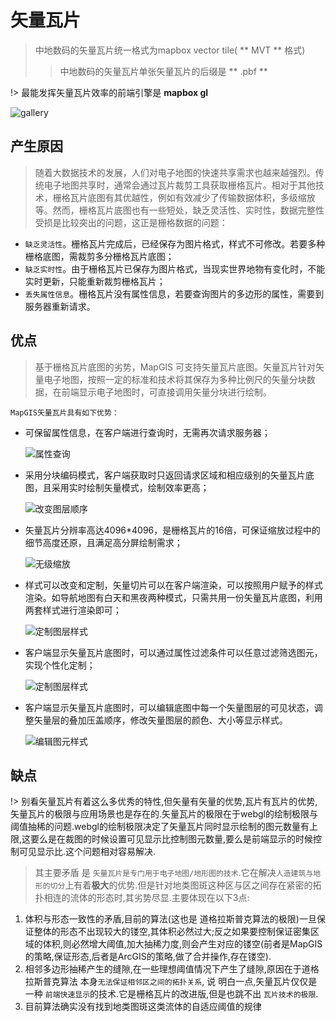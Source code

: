 # 矢量瓦片

> 中地数码的矢量瓦片统一格式为mapbox vector tile( ** MVT ** 格式)
>> 中地数码的矢量瓦片单张矢量瓦片的后缀是 ** .pbf **

!> 最能发挥矢量瓦片效率的前端引擎是 **mapbox gl**

![gallery](https://raw.githubusercontent.com/mapbox/mapbox-gl-js/master/docs/pages/assets/gallery.png)


## 产生原因

> 随着大数据技术的发展，人们对电子地图的快速共享需求也越来越强烈。传统电子地图共享时，通常会通过瓦片裁剪工具获取栅格瓦片。相对于其他技术，栅格瓦片底图有其优越性，例如有效减少了传输数据体积，多级缩放等。然而，栅格瓦片底图也有一些短处，缺乏灵活性、实时性，数据完整性受损是比较突出的问题，这正是栅格数据的问题：

+ `缺乏灵活性`。栅格瓦片完成后，已经保存为图片格式，样式不可修改。若要多种栅格底图，需裁剪多分栅格瓦片底图；
+ `缺乏实时性`。由于栅格瓦片已保存为图片格式，当现实世界地物有变化时，不能实时更新，只能重新裁剪栅格瓦片；
+ `丢失属性信息`。栅格瓦片没有属性信息，若要查询图片的多边形的属性，需要到服务器重新请求。

## 优点

> 基于栅格瓦片底图的劣势，MapGIS 可支持矢量瓦片底图。矢量瓦片针对矢量电子地图，按照一定的标准和技术将其保存为多种比例尺的矢量分块数据，在前端显示电子地图时，可直接调用矢量分块进行绘制。

`MapGIS矢量瓦片具有如下优势：`

+ 可保留属性信息，在客户端进行查询时，无需再次请求服务器；

  ![属性查询](./img/attr.png)
+ 采用分块编码模式，客户端获取时只返回请求区域和相应级别的矢量瓦片底图，且采用实时绘制矢量模式，绘制效率更高；

  ![改变图层顺序](./img/layers.png)
+ 矢量瓦片分辨率高达4096*4096，是栅格瓦片的16倍，可保证缩放过程中的细节高度还原，且满足高分屏绘制需求；

  ![无级缩放](./img/zoom.png)
+ 样式可以改变和定制，矢量切片可以在客户端渲染，可以按照用户赋予的样式渲染。如导航地图有白天和黑夜两种模式，只需共用一份矢量瓦片底图，利用两套样式进行渲染即可；

  ![定制图层样式](./img/styles.jpg)
+ 客户端显示矢量瓦片底图时，可以通过属性过滤条件可以任意过滤筛选图元，实现个性化定制；

  ![定制图层样式](./img/colors.png)
+ 客户端显示矢量瓦片底图时，可以编辑底图中每一个矢量图层的可见状态，调整矢量层的叠加压盖顺序，修改矢量图层的颜色、大小等显示样式。

  ![编辑图元样式](./img/controls.jpg)

## 缺点

!> 别看矢量瓦片有着这么多优秀的特性,但矢量有矢量的优势,瓦片有瓦片的优势,矢量瓦片的极限与应用场景也是存在的.矢量瓦片的极限在于webgl的绘制极限与阈值抽稀的问题.webgl的绘制极限决定了矢量瓦片同时显示绘制的图元数量有上限,这要么是在裁图的时候设置可见显示比控制图元数量,要么是前端显示的时候控制可见显示比.这个问题相对容易解决.

> 其主要矛盾​ 是 `矢量瓦片是专门用于电子地图/地形图的技术`.它在解决`人造建筑与地形的切分`上有着**极大**的优势.但是针对地类图斑这种区与区之间存在紧密的拓扑相连的流体的形态时,其劣势尽显.主要体现在以下3点:

1. 体积与形态一致性的矛盾,目前的算法(这也是​ 道格拉斯普克算法​ 的极限)一旦保证整体的形态不出现较大的镂空,其体积必然过大;反之如果要控制保证密集区域的体积,则必然增大阈值,加大抽稀力度,则会产生对应的镂空(前者是MapGIS的策略,保证形态,​ 后者是ArcGIS的策略,做了合并操作,存在镂空).
2. 相邻多边形抽稀产生的缝隙,在一些理想阈值情况下产生了缝隙,原因在于​ 道格拉斯普克算法​ 本身`无法保证相邻区之间的拓扑关系`,​ 说 明白一点,矢量瓦片仅仅是一种​ `前端快速显示`​ 的技术.它是栅格瓦片的改进版,但是也跳不出​ `瓦片技术的极限​` .
3. 目前算法确实没有找到地类图斑这类流体的自适应阈值的规律
